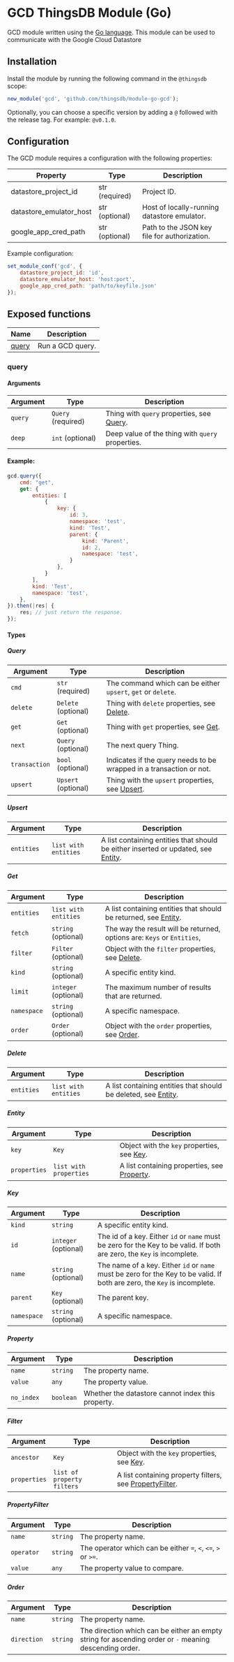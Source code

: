 # GCD ThingsDB Module (Go)

GCD module written using the [Go language](https://golang.org). This module can be used to communicate with the Google Cloud Datastore

## Installation

Install the module by running the following command in the `@thingsdb` scope:

```javascript
new_module('gcd', 'github.com/thingsdb/module-go-gcd');
```

Optionally, you can choose a specific version by adding a `@` followed with the release tag. For example: `@v0.1.0`.

## Configuration

The GCD module requires a configuration with the following properties:

Property                | Type            | Description
----------------------- | --------------- | -----------
datastore_project_id    | str (required)  | Project ID.
datastore_emulator_host | str (optional)  | Host of locally-running datastore emulator.
google_app_cred_path    | str (optional)  | Path to the JSON key file for authorization.

Example configuration:

```javascript
set_module_conf('gcd', {
    datastore_project_id: 'id',
    datastore_emulator_host: 'host:port',
    google_app_cred_path: 'path/to/keyfile.json'
});
```

## Exposed functions

Name              | Description
----------------- | -----------
[query](#query)   | Run a GCD query.

### query

#### Arguments

Argument      | Type                | Description
--------------|---------------------| -----------
`query`       | `Query` (required)  | Thing with `query` properties, see [Query](#Query).
`deep`        | `int` (optional)    | Deep value of the thing with `query` properties.

#### Example:

```javascript
gcd.query({
    cmd: "get",
    get: {
        entities: [
            {
                key: {
                    id: 3,
                    namespace: 'test',
                    kind: 'Test',
                    parent: {
                        kind: 'Parent',
                        id: 2,
                        namespace: 'test',
                    }
                },
            }
        ],
        kind: 'Test',
        namespace: 'test',
    },
}).then(|res| {
    res; // just return the response.
});
```

#### Types

##### Query

Argument      | Type                | Description
--------------|---------------------| -----------
`cmd`         | `str` (required)    | The command which can be either `upsert`, `get` or `delete`.
`delete`      | `Delete` (optional) | Thing with `delete` properties, see [Delete](#Delete).
`get`         | `Get` (optional)    | Thing with `get` properties, see [Get](#Get).
`next`        | `Query` (optional)  | The next query Thing.
`transaction` | `bool` (optional)   | Indicates if the query needs to be wrapped in a transaction or not.
`upsert`      | `Upsert` (optional) | Thing with the `upsert` properties, see [Upsert](#Upsert).

##### Upsert

Argument | Type | Description
-------- | ---- | -----------
`entities` | `list with entities`| A list containing entities that should be either inserted or updated, see [Entity](#Entity).

##### Get

Argument | Type | Description
-------- | ---- | -----------
`entities` | `list with entities`| A list containing entities that should be returned, see [Entity](#Entity).
`fetch` | `string` (optional) | The way the result will be returned, options are: `Keys` or `Entities`,
`filter` | `Filter` (optional) | Object with the `filter` properties, see [Delete](#Delete).
`kind` | `string` (optional) | A specific entity kind.
`limit` | `integer` (optional) | The maximum number of results that are returned.
`namespace` | `string` (optional) | A specific namespace.
`order` | `Order` (optional) | Object with the `order` properties, see [Order](#Order).

##### Delete

Argument | Type | Description
-------- | ---- | -----------
`entities` | `list with entities`| A list containing entities that should be deleted, see [Entity](#Entity).

##### Entity

Argument | Type | Description
-------- | ---- | -----------
`key` | `Key` | Object with the `key` properties, see [Key](#Key).
`properties` | `list with properties` | A list containing properties, see [Property](#Property).

##### Key

Argument | Type | Description
-------- | ---- | -----------
`kind` | `string` | A specific entity kind.
`id` | `integer` (optional) | The id of a key. Either `id` or `name` must be zero for the Key to be valid. If both are zero, the `Key` is incomplete.
`name` | `string` (optional) | The name of a key. Either `id` or `name` must be zero for the Key to be valid. If both are zero, the `Key` is incomplete.
`parent` | `Key` (optional) | The parent key.
`namespace` | `string` (optional) | A specific namespace.

##### Property

Argument | Type | Description
-------- | ---- | -----------
`name` | `string` | The property name.
`value` | `any` | The property value.
`no_index` | `boolean` | Whether the datastore cannot index this property.

##### Filter

Argument | Type | Description
-------- | ---- | -----------
`ancestor` | `Key` | Object with the `key` properties, see [Key](#Key).
`properties` | `list of property filters` | A list containing property filters, see [PropertyFilter](#PropertyFilter).

##### PropertyFilter

Argument | Type | Description
-------- | ---- | -----------
`name` | `string` | The property name.
`operator` | `string` | The operator which can be either `=`, `<`, `<=`, `>` or `>=`.
`value` | `any` | The property value to compare.

##### Order

Argument | Type | Description
-------- | ---- | -----------
`name` | `string` | The property name.
`direction` | `string` | The direction which can be either an empty string for ascending order or `-` meaning descending order.

